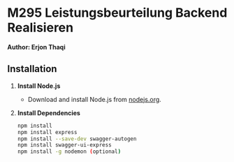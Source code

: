# M295 Leistungsbeurteilung Backend Realisieren

**Author: Erjon Thaqi**

## Installation

1. **Install Node.js**
   - Download and install Node.js from [nodejs.org](https://nodejs.org/en).

2. **Install Dependencies**
   ```sh
   npm install
   npm install express
   npm install --save-dev swagger-autogen
   npm install swagger-ui-express
   npm install -g nodemon (optional)

